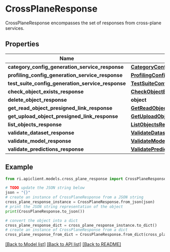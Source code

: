 # CrossPlaneResponse

CrossPlaneResponse encompasses the set of responses from cross-plane services.

## Properties

Name | Type | Description | Notes
------------ | ------------- | ------------- | -------------
**category_config_generation_service_response** | [**CategoryConfigGenerationServiceResponse**](CategoryConfigGenerationServiceResponse.md) |  | [optional] 
**profiling_config_generation_service_response** | [**ProfilingConfigGenerationServiceResponse**](ProfilingConfigGenerationServiceResponse.md) |  | [optional] 
**test_suite_config_generation_service_response** | [**TestSuiteConfigGenerationServiceResponse**](TestSuiteConfigGenerationServiceResponse.md) |  | [optional] 
**check_object_exists_response** | [**CheckObjectExistsResponse**](CheckObjectExistsResponse.md) |  | [optional] 
**delete_object_response** | **object** |  | [optional] 
**get_read_object_presigned_link_response** | [**GetReadObjectPresignedLinkResponse**](GetReadObjectPresignedLinkResponse.md) |  | [optional] 
**get_upload_object_presigned_link_response** | [**GetUploadObjectPresignedLinkResponse**](GetUploadObjectPresignedLinkResponse.md) |  | [optional] 
**list_objects_response** | [**ListObjectsResponse**](ListObjectsResponse.md) |  | [optional] 
**validate_dataset_response** | [**ValidateDatasetResponse**](ValidateDatasetResponse.md) |  | [optional] 
**validate_model_response** | [**ValidateModelResponse**](ValidateModelResponse.md) |  | [optional] 
**validate_predictions_response** | [**ValidatePredictionsResponse**](ValidatePredictionsResponse.md) |  | [optional] 

## Example

```python
from ri.apiclient.models.cross_plane_response import CrossPlaneResponse

# TODO update the JSON string below
json = "{}"
# create an instance of CrossPlaneResponse from a JSON string
cross_plane_response_instance = CrossPlaneResponse.from_json(json)
# print the JSON string representation of the object
print(CrossPlaneResponse.to_json())

# convert the object into a dict
cross_plane_response_dict = cross_plane_response_instance.to_dict()
# create an instance of CrossPlaneResponse from a dict
cross_plane_response_from_dict = CrossPlaneResponse.from_dict(cross_plane_response_dict)
```
[[Back to Model list]](../README.md#documentation-for-models) [[Back to API list]](../README.md#documentation-for-api-endpoints) [[Back to README]](../README.md)

